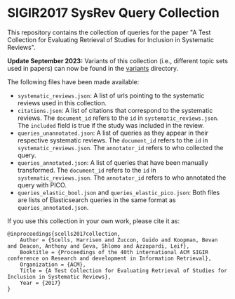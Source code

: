 # SIGIR2017 SysRev Query Collection

This repository contains the collection of queries for the paper "A Test Collection for Evaluating Retrieval of Studies for Inclusion in Systematic Reviews".

**Update September 2023:** Variants of this collection (i.e., different topic sets used in papers) can now be found in the [variants](variants) directory. 

The following files have been made available:

 - `systematic_reviews.json`: A list of urls pointing to the systematic reviews used in this collection.
 - `citations.json`: A list of citations that correspond to the systematic reviews. The `document_id` refers to the `id` in `systematic_reviews.json`. The `included` field is true if the study was included in the review.
 - `queries_unannotated.json`: A list of queries as they appear in their respective systematic reviews. The `document_id` refers to the `id` in `systematic_reviews.json`. The `annotator_id` refers to who collected the query.
 - `queries_annotated.json`: A list of queries that have been manually transformed. The `document_id` refers to the `id` in `systematic_reviews.json`. The `annotator_id` refers to who annotated the query with PICO.
 - `queries_elastic_bool.json` and `queries_elastic_pico.json`: Both files are lists of Elasticsearch queries in the same format as `queries_annotated.json`.

If you use this collection in your own work, please cite it as:

```
@inproceedings{scells2017collection,
	Author = {Scells, Harrisen and Zuccon, Guido and Koopman, Bevan and Deacon, Anthony and Geva, Shlomo and Azzopardi, Leif},
	Booktitle = {Proceedings of the 40th international ACM SIGIR conference on Research and development in Information Retrieval},
	Organization = {ACM},
	Title = {A Test Collection for Evaluating Retrieval of Studies for Inclusion in Systematic Reviews},
	Year = {2017}
}
```

